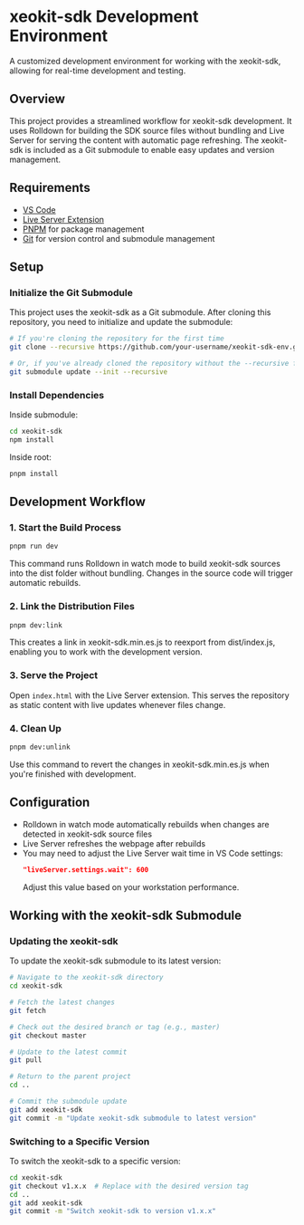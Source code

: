 # xeokit-sdk Development Environment

A customized development environment for working with the xeokit-sdk, allowing for real-time development and testing.

## Overview

This project provides a streamlined workflow for xeokit-sdk development. It uses Rolldown for building the SDK source files without bundling and Live Server for serving the content with automatic page refreshing. The xeokit-sdk is included as a Git submodule to enable easy updates and version management.

## Requirements

- [VS Code](https://code.visualstudio.com/)
- [Live Server Extension](https://marketplace.visualstudio.com/items?itemName=ritwickdey.LiveServer)
- [PNPM](https://pnpm.io/) for package management
- [Git](https://git-scm.com/) for version control and submodule management

## Setup

### Initialize the Git Submodule

This project uses the xeokit-sdk as a Git submodule. After cloning this repository, you need to initialize and update the submodule:

```bash
# If you're cloning the repository for the first time
git clone --recursive https://github.com/your-username/xeokit-sdk-env.git

# Or, if you've already cloned the repository without the --recursive flag
git submodule update --init --recursive
```

### Install Dependencies

Inside submodule:
```bash
cd xeokit-sdk
npm install
```

Inside root:
```bash
pnpm install
```

## Development Workflow

### 1. Start the Build Process

```bash
pnpm run dev
```

This command runs Rolldown in watch mode to build xeokit-sdk sources into the dist folder without bundling. Changes in the source code will trigger automatic rebuilds.

### 2. Link the Distribution Files

```bash
pnpm dev:link
```

This creates a link in xeokit-sdk.min.es.js to reexport from dist/index.js, enabling you to work with the development version.

### 3. Serve the Project

Open `index.html` with the Live Server extension. This serves the repository as static content with live updates whenever files change.

### 4. Clean Up

```bash
pnpm dev:unlink
```

Use this command to revert the changes in xeokit-sdk.min.es.js when you're finished with development.

## Configuration

- Rolldown in watch mode automatically rebuilds when changes are detected in xeokit-sdk source files
- Live Server refreshes the webpage after rebuilds
- You may need to adjust the Live Server wait time in VS Code settings:
  ```json
  "liveServer.settings.wait": 600
  ```
  Adjust this value based on your workstation performance.

## Working with the xeokit-sdk Submodule

### Updating the xeokit-sdk

To update the xeokit-sdk submodule to its latest version:

```bash
# Navigate to the xeokit-sdk directory
cd xeokit-sdk

# Fetch the latest changes
git fetch

# Check out the desired branch or tag (e.g., master)
git checkout master

# Update to the latest commit
git pull

# Return to the parent project
cd ..

# Commit the submodule update
git add xeokit-sdk
git commit -m "Update xeokit-sdk submodule to latest version"
```

### Switching to a Specific Version

To switch the xeokit-sdk to a specific version:

```bash
cd xeokit-sdk
git checkout v1.x.x  # Replace with the desired version tag
cd ..
git add xeokit-sdk
git commit -m "Switch xeokit-sdk to version v1.x.x"
``` 